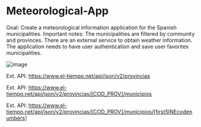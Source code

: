 # Meteorological-App


Goal: Create a meteorological information application for the Spanish municipalities.
Important notes: 	The municipalities are filtered by community and provinces.
		There are an external service to obtain weather information.
		The application needs to have user authentication and save user favorites municipalities.



![image](https://github.com/Kartic23/Meteorological-App/assets/105547398/778dd9ef-a4b8-491e-8582-ed314e854e74)

Ext. API: https://www.el-tiempo.net/api/json/v2/provincias 

Ext. API: https://www.el-tiempo.net/api/json/v2/provincias/[COD_PROV]/municipios 

Ext. API: https://www.el-tiempo.net/api/json/v2/provincias/[COD_PROV]/municipios/[first5INEcodenumbers] 
